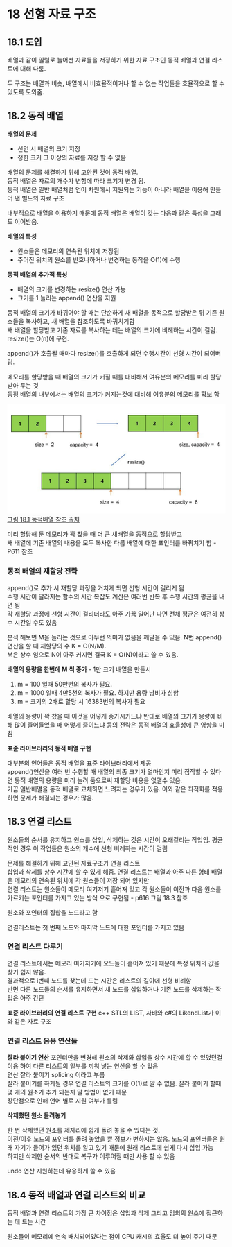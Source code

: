 # **18 선형 자료 구조**


## **18.1 도입**

배열과 같이 일렬로 늘어선 자료들을 저정하기 위한 자료 구조인 동적 배열과 연결 리스트에 대해 다룸.

두 구조는 배열과 비슷, 배열에서 비효율적이거나 할 수 없는 작업들을 효율적으로 할 수 있도록 도와줌.


## **18.2 동적 배열**

**배열의 문제**
- 선언 시 배열의 크기 지정
- 정한 크기 그 이상의 자료를 저장 할 수 없음 

배열의 문제를 해결하기 위해 고안된 것이 동적 배열.  
동적 배열은 자료의 개수가 변함에 따라 크기가 변경 됨.  
동적 배열은 일반 배열처럼 언어 차원에서 지원되는 기능이 아니라 배열을 이용해 만들어 낸 별도의 자료 구조

내부적으로 배열을 이용하기 때문에 동적 배열은 배열이 갖는 다음과 같은 특성을 그래도 이어받음.

**배열의 특성**
- 원소들은 메모리의 연속된 위치에 저장됨
- 주어진 위치의 원소를 반호나하거나 변경하는 동작을 O(1)에 수행

**동적 배열의 추가적 특성**

- 배열의 크기를 변경하는 resize() 연산 가능
- 크기를 1 늘리는 append() 연산을 지원

동적 배열의 크기가 바뀌어야 할 때는 단순하게 새 배열을 동적으로 할당받은 뒤 기존 원소들을 복사하고, 새 배열을 참조하도록 바꿔치기함  
새 배열을 할당받고 기존 자료를 복사하는 데는 배열의 크기에 비례하는 시간이 걸림. resize()는 O(n)에 구현.

append()가 호출될 때마다 resize()를 호출하게 되면 수행시간이 선형 시간이 되어버림.  

메모리를 할당받을 때 배열의 크기가 커질 때를 대비해서 여유분의 메모리를 미리 할당받아 두는 것  
동정 배열의 내부에서는 배열의 크기가 커지는것에 대비해 여유분의 메모리를 확보 함  

![그림 18.1 동적배열](https://github.com/ohbokdong/AlgorithmStudy/blob/main/summary/week8/img/pic_18_1.PNG?raw=true)  
[그림 18.1 동적배열 참조 출처](https://noahlogs.tistory.com/29)

미리 할당해 둔 메모리가 꽉 찼을 때 더 큰 새배열을 동적으로 할당받고  
새 배열에 기존 배열의 내용을 모두 복사한 다름 배열에 대한 포인터를 바꿔치기 함 - P611 참조


### **동적 배열의 재할당 전략**

append()로 추가 시 재할당 과정을 거치게 되면 선형 시간이 걸리게 됨  
수행 시간이 달라지는 함수의 시간 복잡도 계산은 여러번 반복 후 수행 시간의 평균을 내면 됨  
각 재할당 과정에 선형 시간이 걸리더라도 아주 가끔 일어난 다면 전체 평균은 여전히 상수 시간일 수도 있음

분석 해보면 M을 늘리는 것으로 아무런 의미가 없음을 깨달을 수 있음. N번  append() 연산을 할 때 재할당의 수 K = O(N/M).  
M은 상수 임으로 N이 아주 커지면 결국 K = O(N)이라고 쓸 수 있음.

**배열의 용량을 한번에 M 씩 증가** - 1만 크기 배열을 만들시

1. m = 100 일때 50만번의 복사가 필요.
2. m = 1000 일때 4만5천의 복사가 필요. 하지만 용량 낭비가 심함
3. m = 크기의 2배로 할당 시 16383번의 복사가 필요 

배열의 용량이 꽉 찼을 때 이것을 어떻게 증가시키느냐 반대로 배열의 크기가 용량에 비해 많이 즐어들었을 때 어떻게 줄이느냐 등의 전략은 동적 배열의 효율성에 큰 영향을 미침

**표준 라이브러리의 동적 배열 구현**

대부분의 언어들은 동적 배열을 표준 라이브러리에서 제공  
append()연산을 여러 번 수행할 때 배열의 최종 크기가 얼마인지 미리 짐작할 수 있다면 동적 배열의 용량을 미리 늘려 둠으로써 재할당 비용을 없앨수 있음.  
가끔 일반배열을 동적 배열로 교체하면 느려지는 경우가 있음. 이와 같은 최적화를 적용하면 문제가 해결되는 경우가 많음.

## **18.3 연결 리스트**

원소들의 순서를 유지하고 원소를 삽입, 삭제하는 것은 시간이 오래걸리는 작업임. 평균적인 경우 이 작업들은 원소의 개수에 선형 비례하는 시간이 걸림

문제를 해결하기 위해 고안된 자료구조가 연결 리스트  
삽입과 삭제를 상수 시간에 할 수 있게 해줌. 연결 리스트는 배열과 아주 다른 형태
배열은 메모리의 연속된 위치에 각 원소들이 저장 되어 있지만  
연결 리스트는 원소들이 메모리 여기저기 흩어져 있고 각 원소들이 이전과 다음 원소를 가르키는 포인터를 가지고 있는 방식 으로 구현됨 - p616 그림 18.3 참조

원소와 포인터의 집합을 노드라고 함 

연결리스트는 첫 번째 노드와 마지막 노드에 대한 포인터를 가지고 있음

### **연결 리스트 다루기**

연결 리스트에서는 메모리 여기저기에 오느들이 흩어져 있기 때문에 특정 위치의 값을 찾기 쉽지 않음.  
결과적으로 i번째 노드를 찾는데 드는 시간은 리스트의 길이에 선형 비례함  
반면 다른 노드들의 순서를 유지하면서 새 노드를 삽입하거나 기존 노드를 삭제하는 작업은 아주 간단

**표준 라이브러리의 연결 리스트 구현**
c++ STL의 LIST, 자바와 c#의 LikendList가 이와 같은 자료 구조

### **연결 리스트 응용 연산들**

**잘라 붙이기 연산**
포인터만을 변경해 원소의 삭제와 삽입을 상수 시간에 할 수 있덨던걸 이용 하여 다른 리스트의 일부를 끼워 넣는 연산을 할 수 있음  
연산 잘라 붙이기 splicing 이라고 부름  
잘라 붙이기를 하게될 경우 연결 리스트의 크기를 O(1)로 알 수 없음. 잘라 붙이기 할때 몇 개의 원소가 추가 되는지 알 방법이 없기 때문  
장단점으로 인해 언어 별로 지원 여부가 틀림 

**삭제했던 원소 돌려놓기**

한 번 삭제했던 원소를 제자리에 쉽게 돌려 놓을 수 있다는 것.  
이전/이후 노드의 포인터를 돌려 놓았을 뿐 정보가 변하지는 않음.
노드의 포인터들은 원래 자기가 들어가 있던 위치를 알고 있기 때문에 원래 리스트에 쉽게 다시 삽입 가능  
하지만 삭제한 순서의 반대로 복구가 이루어질 때만 사용 할 수 있음

undo 연산 지원하는데 유용하게 쓸 수 있음

## **18.4 동적 배열과 연결 리스트의 비교**

동적 배열과 연결 리스트의 가장 큰 차이점은 삽입과 삭제 그리고 임의의 원소에 접근하는 데 드는 시간

원소들이 메모리에 연속 배치되어있다는 점이 CPU 캐시의 효율도 더 높여 주기 때문












